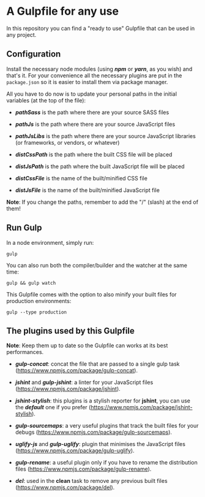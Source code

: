 # A Gulpfile for any use

In this repository you can find a "ready to use" Gulpfile that can be used in any project.

## Configuration

Install the necessary node modules (using ***npm*** or ***yarn***, as you wish) and that's it. For your convenience all the necessary plugins are put in the ```package.json``` so it is easier to install them via package manager.

All you have to do now is to update your personal paths in the initial variables (at the top of the file):

- ***pathSass*** is the path where there are your source SASS files

- ***pathJs*** is the path where there are your source JavaScript files

- ***pathJsLibs*** is the path where there are your source JavaScript libraries (or frameworks, or vendors, or whatever)

- ***distCssPath*** is the path where the built CSS file will be placed

- ***distJsPath*** is the path where the built JavaScript file will be placed

- ***distCssFile*** is the name of the built/minified CSS file

- ***distJsFile*** is the name of the built/minified JavaScript file

**Note**: If you change the paths, remember to add the "/" (slash) at the end of them!

## Run Gulp

In a node environment, simply run:

```
gulp
```

You can also run both the compiler/builder and the watcher at the same time:

```
gulp && gulp watch
```

This Gulpfile comes with the option to also minify your built files for production environments:

```
gulp --type production
```

## The plugins used by this Gulpfile

**Note**: Keep them up to date so the Gulpfile can works at its best performances.

- ***gulp-concat***: concat the file that are passed to a single gulp task (https://www.npmjs.com/package/gulp-concat).

- ***jshint*** and ***gulp-jshint***: a linter for your JavaScript files (https://www.npmjs.com/package/jshint).

- ***jshint-stylish***: this plugins is a stylish reporter for **jshint**, you can use the ***default*** one if you prefer  (https://www.npmjs.com/package/jshint-stylish).

- ***gulp-sourcemaps***: a very useful plugins that track the built files for your debugs (https://www.npmjs.com/package/gulp-sourcemaps).

- ***uglify-js*** and ***gulp-uglify***: plugin that minimises the JavaScript files (https://www.npmjs.com/package/gulp-uglify).

- ***gulp-rename***: a useful plugin only if you have to rename the distribution files (https://www.npmjs.com/package/gulp-rename).

- ***del***: used in the **clean** task to remove any previous built files (https://www.npmjs.com/package/del).

